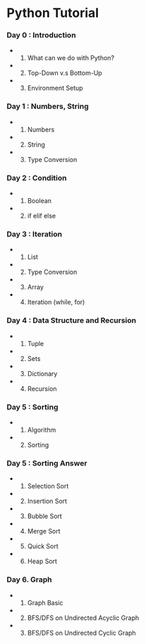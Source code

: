 # Python Tutorial

### Day 0 : Introduction
- 1. What can we do with Python?
- 2. Top-Down v.s Bottom-Up
- 3. Environment Setup

### Day 1 : Numbers, String
- 1. Numbers
- 2. String
- 3. Type Conversion

### Day 2 : Condition
- 1. Boolean
- 2. if elif else

### Day 3 : Iteration
- 1. List
- 2. Type Conversion
- 3. Array
- 4. Iteration (while, for)

### Day 4 : Data Structure and Recursion
- 1. Tuple
- 2. Sets
- 3. Dictionary
- 4. Recursion

### Day 5 : Sorting
- 1. Algorithm
- 2. Sorting

### Day 5 : Sorting Answer
- 1. Selection Sort
- 2. Insertion Sort
- 3. Bubble Sort
- 4. Merge Sort
- 5. Quick Sort
- 6. Heap Sort

### Day 6. Graph
- 1. Graph Basic
- 2. BFS/DFS on Undirected Acyclic Graph
- 3. BFS/DFS on Undirected Cyclic Graph
